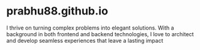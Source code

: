 # prabhu88.github.io
I thrive on turning complex problems into elegant solutions. With a background in both frontend and backend technologies, I love to architect and develop seamless experiences that leave a lasting impact
